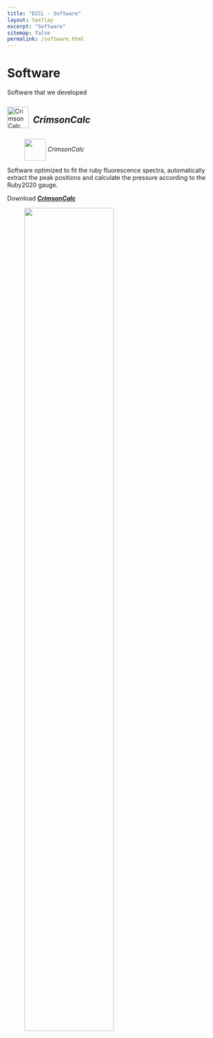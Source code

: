 ```yaml
---
title: "ECCL - Software"
layout: textlay
excerpt: "Software"
sitemap: false
permalink: /software.html
---
```


# Software

Software that we developed
<div style="display: flex; align-items: center; gap: 10px;">
  <img src="{{ site.url }}{{ site.baseurl }}/images/CrimsonCalc_Ico.jpg" width="50" alt="CrimsonCalc Icon">
  <h2><i>CrimsonCalc</i></h2>
</div>

<figure>
  <img src="{{ site.url }}{{ site.baseurl }}/images/CrimsonCalc_Ico.jpg" width="50" style="vertical-align: middle;"> 
<i>CrimsonCalc</i>
</figure>

Software optimized to fit the ruby fluorescence spectra, automatically extract the peak positions and calculate the pressure according to the Ruby2020 gauge. 

Download <a href='https://portal.ijs.si/nextcloud/s/ZEmbQtTwsdaXqG9' target="_blank"><i><b>CrimsonCalc</b></i><a>
 
<figure>
  <img src="{{ site.url }}{{ site.baseurl }}/images/Crimson_Calc.png" width="70%" style="vertical-align: middle;"> 
</figure> 
